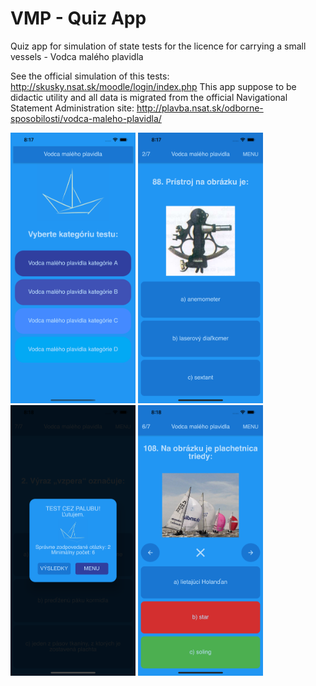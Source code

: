 # VMP - Quiz App
Quiz app for simulation of state tests for the licence for carrying a small vessels - Vodca malého plavidla

See the official simulation of this tests: <http://skusky.nsat.sk/moodle/login/index.php>
This app suppose to be didactic utility and all data is migrated from the official Navigational Statement Administration site: <http://plavba.nsat.sk/odborne-sposobilosti/vodca-maleho-plavidla/>

<img src="/images/app/Simulator%20Screen%20Shot%20-%20iPhone%2012%20Pro%20Max%20-%202021-02-28%20at%2020.17.43.png" alt="Simulator Screen Shot - iPhone 12 Pro Max - 2021-02-28 at 20.17.43.png" width=200 /> <img src="/images/app/Simulator%20Screen%20Shot%20-%20iPhone%2012%20Pro%20Max%20-%202021-02-28%20at%2020.17.53.png" alt="Simulator Screen Shot - iPhone 12 Pro Max - 2021-02-28 at 20.17.53.png" width=200 /> <img src="/images/app/Simulator%20Screen%20Shot%20-%20iPhone%2012%20Pro%20Max%20-%202021-02-28%20at%2020.18.05.png" alt="Simulator Screen Shot - iPhone 12 Pro Max - 2021-02-28 at 20.18.05.png" width=200 /> <img src="/images/app/Simulator%20Screen%20Shot%20-%20iPhone%2012%20Pro%20Max%20-%202021-02-28%20at%2020.18.14.png" alt="Simulator Screen Shot - iPhone 12 Pro Max - 2021-02-28 at 20.18.14.png" width=200 />
